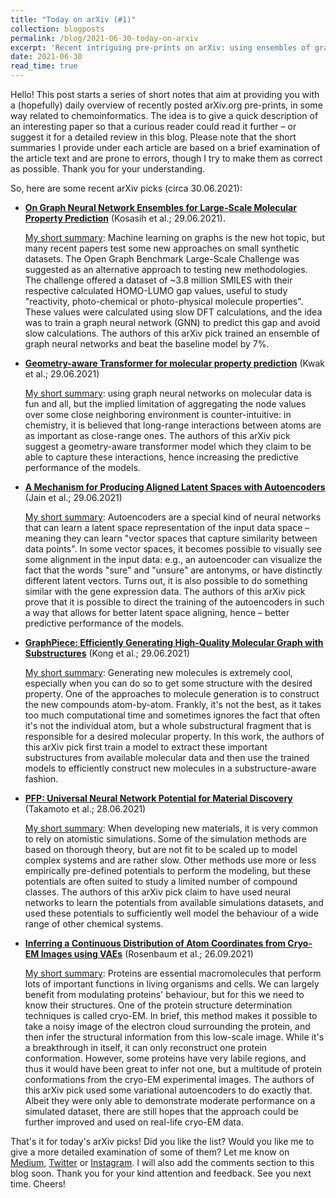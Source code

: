 ```yaml
---
title: "Today on arXiv (#1)"
collection: blogposts
permalink: /blog/2021-06-30-today-on-arxiv
excerpt: 'Recent intriguing pre-prints on arXiv: using ensembles of graph neural networks, making transformers geometry-aware, learning potentials from simulations data, and more!'
date: 2021-06-30
read_time: true
---
```


Hello! This post starts a series of short notes that aim at providing you with a (hopefully) daily overview of recently posted arXiv.org pre-prints, in some way related to chemoinformatics. The idea is to give a quick description of an interesting paper so that a curious reader could read it further – or suggest it for a detailed review in this blog. Please note that the short summaries I provide under each article are based on a brief examination of the article text and are prone to errors, though I try to make them as correct as possible. Thank you for your understanding.

So, here are some recent arXiv picks (circa 30.06.2021):

- [__On Graph Neural Network Ensembles for Large-Scale Molecular Property  Prediction__](http://arxiv.org/abs/2106.15529v1) (Kosasih et al.; 29.06.2021).

  <u>My short summary</u>: Machine learning on graphs is the new hot topic, but many recent papers test some new approaches on small synthetic datasets. The Open Graph Benchmark Large-Scale Challenge was suggested as an alternative approach to testing new methodologies. The challenge offered a dataset of ~3.8 million SMILES with their respective calculated HOMO-LUMO gap values, useful to study "reactivity, photo-chemical or photo-physical molecule properties". These values were calculated using slow DFT calculations, and the idea was to train a graph neural network (GNN) to predict this gap and avoid slow calculations. The authors of this arXiv pick trained an ensemble of graph neural networks and beat the baseline model by 7%.
  
- [__Geometry-aware Transformer for molecular property prediction__](http://arxiv.org/abs/2106.15516v1) (Kwak et al.; 29.06.2021)

  <u>My short summary</u>: using graph neural networks on molecular data is fun and all, but the implied limitation of aggregating the node values over some close neighboring environment is counter-intuitive: in chemistry, it is believed that long-range interactions between atoms are as important as close-range ones. The authors of this arXiv pick suggest a geometry-aware transformer model which they claim to be able to capture these interactions, hence increasing the predictive performance of the models.
  
- [__A Mechanism for Producing Aligned Latent Spaces with Autoencoders__](http://arxiv.org/abs/2106.15456v1) (Jain et al.; 29.06.2021)

  <U>My short summary</u>: Autoencoders are a special kind of neural networks that can learn a latent space representation of the input data space – meaning they can learn "vector spaces that capture similarity
between data points". In some vector spaces, it becomes possible to visually see some alignment in the input data: e.g., an autoencoder can visualize the fact that the words "sure" and "unsure" are antonyms, or have distinctly different latent vectors. Turns out, it is also possible to do something similar with the gene expression data. The authors of this arXiv pick prove that it is possible to direct the training of the autoencoders in such a way that allows for better latent space aligning, hence – better predictive performance of the models.

- [__GraphPiece: Efficiently Generating High-Quality Molecular Graph with Substructures__](http://arxiv.org/abs/2106.15098v1) (Kong et al.; 29.06.2021)

  <u>My short summary</u>: Generating new molecules is extremely cool, especially when you can do so to get some structure with the desired property. One of the approaches to molecule generation is to construct the new compounds atom-by-atom. Frankly, it's not the best, as it takes too much computational time and sometimes ignores the fact that often it's not the individual atom, but a whole substructural fragment that is responsible for a desired molecular property. In this work, the authors of this arXiv pick first train a model to extract these important substructures from available molecular data and then use the trained models to efficiently construct new molecules in a substructure-aware fashion.
  
- [__PFP: Universal Neural Network Potential for Material Discovery__](http://arxiv.org/abs/2106.14583v1) (Takamoto et al.; 28.06.2021)

  <u>My short summary</u>: When developing new materials, it is very common to rely on atomistic simulations. Some of the simulation methods are based on thorough theory, but are not fit to be scaled up to model complex systems and are rather slow. Other methods use more or less empirically pre-defined potentials to perform the modeling, but these potentials are often suited to study a limited number of compound classes. The authors of this arXiv pick claim to have used neural networks to learn the potentials from available simulations datasets, and used these potentials to sufficiently well model the behaviour of a wide range of other chemical systems.

- [__Inferring a Continuous Distribution of Atom Coordinates from Cryo-EM Images using VAEs__](http://arxiv.org/abs/2106.14108v1) (Rosenbaum et al.; 26.09.2021)

  <u>My short summary</u>: Proteins are essential macromolecules that perform lots of important functions in living organisms and cells. We can largely benefit from modulating proteins' behaviour, but for this we need to know their structures. One of the protein structure determination techniques is called cryo-EM. In brief, this method makes it possible to take a noisy image of the electron cloud surrounding the protein, and then infer the structural information from this low-scale image. While it's a breakthrough in itself, it can only reconstruct one protein conformation. However, some proteins have very labile regions, and thus it would have been great to infer not one, but a multitude of protein conformations from the cryo-EM experimental images. The authors of this arXiv pick used some variational autoencoders to do exactly that. Albeit they were only able to demonstrate moderate performance on a simulated dataset, there are still hopes that the approach could be further improved and used on real-life cryo-EM data.
  
  
That's it for today's arXiv picks! Did you like the list? Would you like me to give a more detailed examination of some of them? Let me know on [Medium](https://medium.com/chemoinformatics), [Twitter](https://twitter.com/mdshev7) or [Instagram](https://www.instagram.com/chemoinfo/). I will also add the comments section to this blog soon. Thank you for your kind attention and feedback. See you next time. Cheers!
